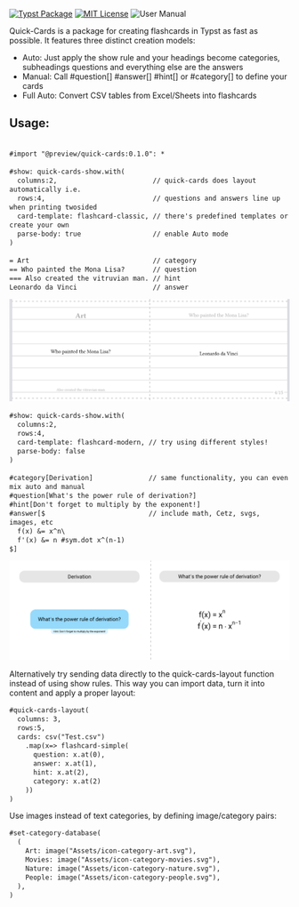 [![Typst Package](https://img.shields.io/badge/dynamic/toml?url=https%3A%2F%2Fraw.githubusercontent.com%2FAnts-Aare%2Fquick-cards%2Fmain%2Ftypst.toml&query=%24.package.version&prefix=v&logo=typst&label=package&color=239DAD)](https://typst.app/universe/package/quick-cards)
[![MIT License](https://img.shields.io/badge/license-MIT-blue)](https://github.com/Ants-Aare/quick-cards/blob/main/LICENSE)
![User Manual](https://img.shields.io/badge/manual-.pdf-purple)

Quick-Cards is a package for creating flashcards in Typst as fast as possible. It features three distinct creation models:
- Auto: Just apply the show rule and your headings become categories, subheadings questions and everything else are the answers
- Manual: Call #question[] #answer[] #hint[] or #category[] to define your cards
- Full Auto: Convert CSV tables from Excel/Sheets into flashcards

## Usage:
```typ

#import "@preview/quick-cards:0.1.0": *

#show: quick-cards-show.with(
  columns:2,                        // quick-cards does layout automatically i.e.
  rows:4,                           // questions and answers line up when printing twosided
  card-template: flashcard-classic, // there's predefined templates or create your own
  parse-body: true                  // enable Auto mode
)

= Art                               // category
== Who painted the Mona Lisa?       // question
=== Also created the vitruvian man. // hint
Leonardo da Vinci                   // answer

```
![Showcase](https://github.com/Ants-Aare/quick-cards/blob/main/examples/showcase.png)
```typ
#show: quick-cards-show.with(
  columns:2,
  rows:4,
  card-template: flashcard-modern, // try using different styles!
  parse-body: false
)

#category[Derivation]              // same functionality, you can even mix auto and manual
#question[What's the power rule of derivation?]
#hint[Don't forget to multiply by the exponent!]
#answer[$                          // include math, Cetz, svgs, images, etc 
  f(x) &= x^n\
  f'(x) &= n #sym.dot x^(n-1)
$]
```
![Showcase-Modern](https://github.com/Ants-Aare/quick-cards/blob/main/examples/showcase-modern.png)

Alternatively try sending data directly to the quick-cards-layout function instead of using show rules. This way you can import data, turn it into content and apply a proper layout:
```typ
#quick-cards-layout(
  columns: 3,
  rows:5,
  cards: csv("Test.csv")
    .map(x=> flashcard-simple(
      question: x.at(0),
      answer: x.at(1),
      hint: x.at(2),
      category: x.at(2)
    ))
)
```
Use images instead of text categories, by defining image/category pairs:
```typ
#set-category-database(
  (
    Art: image("Assets/icon-category-art.svg"),
    Movies: image("Assets/icon-category-movies.svg"),
    Nature: image("Assets/icon-category-nature.svg"),
    People: image("Assets/icon-category-people.svg"),
  ),
)
```
